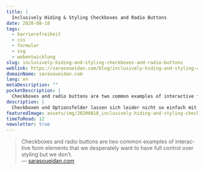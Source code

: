 ```yaml
---
title: |
  Inclusively Hiding & Styling Checkboxes and Radio Buttons
date: 2020-08-18
tags:
  - barrierefreiheit
  - css
  - formular
  - svg
  - webentwicklung
slug: inclusively-hiding-and-styling-checkboxes-and-radio-buttons
weblink: https://sarasoueidan.com/blog/inclusively-hiding-and-styling-checkboxes-and-radio-buttons/
domainName: sarasoueidan.com
lang: en
metaDescription: ""
pocketDescription: |
  Checkboxes and radio buttons are two common examples of interactive form elements that we desperately want to have full control over styling but we don’t.
description: |
  Checkboxen und Optionsfelder lassen sich leider nicht so einfach mit CSS gestalten. Sara zeigt auf wie man es mit SVG Grafiken und zudem barrierfrei umsetzen kann.
featuredImage: assets/img/20200818_inclusively-hiding-and-styling-checkboxes-and-radio-buttons_screenshot.png
timeToRead: 12
newsletter: true
---
```

<blockquote lang="en">Checkboxes and radio buttons are two common examples of interactive form elements that we desperately want to have full control over styling but we don’t.
<footer>— <a href="https://sarasoueidan.com/blog/inclusively-hiding-and-styling-checkboxes-and-radio-buttons/">sarasoueidan.com</a></footer></blockquote>

